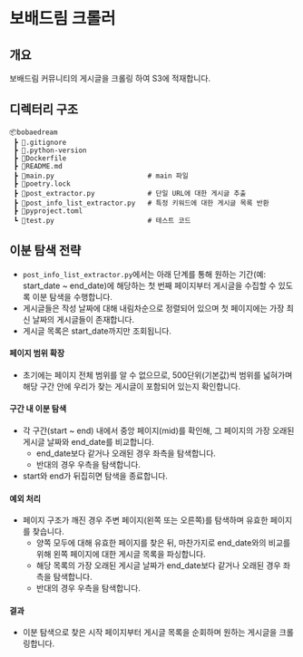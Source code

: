 # 보배드림 크롤러

## 개요

보배드림 커뮤니티의 게시글을 크롤링 하여 S3에 적재합니다.

## 디렉터리 구조

```
📦bobaedream
 ┣ 📜.gitignore
 ┣ 📜.python-version
 ┣ 📜Dockerfile
 ┣ 📜README.md
 ┣ 📜main.py                       # main 파일
 ┣ 📜poetry.lock
 ┣ 📜post_extractor.py             # 단일 URL에 대한 게시글 추출			
 ┣ 📜post_info_list_extractor.py   # 특정 키워드에 대한 게시글 목록 반환
 ┣ 📜pyproject.toml
 ┗ 📜test.py                       # 테스트 코드
```

## 이분 탐색 전략

* `post_info_list_extractor.py`에서는 아래 단계를 통해 원하는 기간(예: start_date ~ end_date)에 해당하는 첫 번째 페이지부터 게시글을 수집할 수 있도록 이분 탐색을 수행합니다.
* 게시글들은 작성 날짜에 대해 내림차순으로 정렬되어 있으며 첫 페이지에는 가장 최신 날짜의 게시글들이 존재합니다.
* 게시글 목록은 start_date까지만 조회됩니다.

#### 페이지 범위 확장

* 초기에는 페이지 전체 범위를 알 수 없으므로, 500단위(기본값)씩 범위를 넓혀가며 해당 구간 안에 우리가 찾는 게시글이 포함되어 있는지 확인합니다.

#### 구간 내 이분 탐색

* 각 구간(start ~ end) 내에서 중앙 페이지(mid)를 확인해, 그 페이지의 가장 오래된 게시글 날짜와 end_date를 비교합니다.
  * end_date보다 같거나 오래된 경우 좌측을 탐색합니다.
  * 반대의 경우 우측을 탐색합니다.
* start와 end가 뒤집히면 탐색을 종료합니다.

#### 예외 처리

* 페이지 구조가 깨진 경우 주변 페이지(왼쪽 또는 오른쪽)를 탐색하며 유효한 페이지를 찾습니다.
  * 양쪽 모두에 대해 유효한 페이지를 찾은 뒤, 마찬가지로 end_date와의 비교를 위해 왼쪽 페이지에 대한 게시글 목록을 파싱합니다.
  * 해당 목록의 가장 오래된 게시글 날짜가 end_date보다 같거나 오래된 경우 좌측을 탐색합니다.
  * 반대의 경우 우측을 탐색합니다.

#### 결과

* 이분 탐색으로 찾은 시작 페이지부터 게시글 목록을 순회하며 원하는 게시글을 크롤링합니다.
